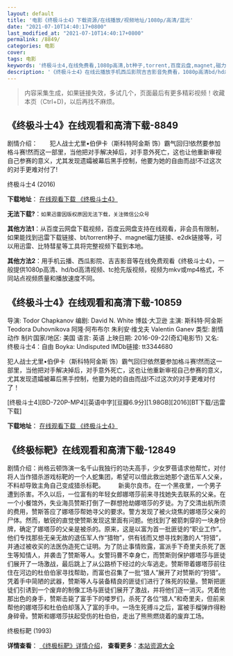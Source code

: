 ```yaml
---
layout: default
title: '电影《终极斗士4》下载资源/在线播放/视频地址/1080p/高清/蓝光'
date: "2021-07-10T14:40:17+0800"
last_modified_at: "2021-07-10T14:40:17+0800"
permalink: /8849/
categories: 电影
cover:
tags: 电影
keywords: '终极斗士4,在线免费看,1080p高清,bt种子,torrent,百度云盘,magnet,磁力链,迅雷下载资源'
description: '《终极斗士4》在线云播放手机西瓜影院吉吉影音免费看，1080p高清bd/hd未删减完整版和tc抢先枪版，mkv/mp4格式，附带bt/torrent种子、magnet/磁力链、百度云盘、网盘资源迅雷下载链接'
---
```


>内容采集生成，如果链接失效，多试几个，页面最后有更多精彩视频！收藏本页（Ctrl+D)，以后再找不麻烦。


## 《终极斗士4》在线观看和高清下载-8849

剧情介绍：　　犯人战士尤里•伯伊卡（斯科特阿金斯 饰）霸气回归!依然要参加格斗赛!然而这一部里，当他把对手解决掉后，对手意外死亡，这也让他重新审视自己参赛的意义，尤其发现遗孀被幕后黑手控制，他要为她的自由而战!不过这次的对手更难对付了!


终极斗士4 (2016)

**下载地址**： [在线观看下载 《终极斗士4》](https://www.btbtdy.me/btdy/dy10352.html) 


**无法下载?**：`如果迅雷因版权原因无法下载，关注微信公众号 `

**其他方法1**：从百度云网盘下载视频，百度云网盘支持在线观看，非会员有限制，如果能找到迅雷下载链接、bt/torrent种子、magnet磁力链接、e2dk链接等，可以用迅雷、比特彗星等工具将完整视频下载到本地。

**其他方法2**：用手机云播、西瓜影院、吉吉影音等在线免费观看《终极斗士4》，一般提供1080p高清、hd/bd高清视频、tc抢先版视频，视频为mkv或mp4格式，不同站点视频质量和播放速度不同。


## 《终极斗士4》在线观看和高清下载-10859

导演: Todor Chapkanov 编剧: David N. White 博兹·大卫逊 主演: 斯科特·阿金斯 Teodora Duhovnikova 阿隆·阿布布尔 朱利安·维戈夫 Valentin Ganev 类型: 剧情 动作 制片国家/地区: 美国 语言: 英语 上映日期: 2016-09-22(奇幻电影节) 又名: 终极斗士4：自由 Boyka: Undisputed IMDb链接: tt3344680

犯人战士尤里•伯伊卡（斯科特阿金斯 饰）霸气回归!依然要参加格斗赛!然而这一部里，当他把对手解决掉后，对手意外死亡，这也让他重新审视自己参赛的意义，尤其发现遗孀被幕后黑手控制，他要为她的自由而战!不过这次的对手更难对付了！


[终极斗士4][BD-720P-MP4][英语中字][豆瓣6.9分][1.98GB][2016][BT下载/迅雷下载]

**下载地址**： [在线观看下载 《终极斗士4》](https://www.btdx8.com/torrent/boyka_undisputed_iv_2016.html) 


## 《终极标靶》在线观看和高清下载-12849

剧情介绍：尚格云顿饰演一名千山我独行的功夫高手，少女罗蓓请求他帮忙，对付将人当作猎杀游戏标靶的一个人蛇集团，希望可以借此救出她那个退伍军人父亲，不料却导致主角自己变成猎杀标靶。 　　新奥尔良市。在一个黑夜里，一个男子遭到杀害。不久以后，一位富有的年轻女郎娜塔莎前来寻找她失去联系的父亲。在一个小餐馆外，失业海员赞斯打倒了一群想抢劫娜塔莎的歹徒。为了交清出航所须的费用，赞斯答应了娜塔莎帮她寻父的要求。警方发现了被火烧焦的娜塔莎父亲的尸体。然而，敏锐的直觉使赞斯发现这里面有问题。他找到了被箭刺穿的一块身份牌，确定了娜塔莎的父亲是被杀的。原来，这是以富为首一批匪徒的“职业工作”。他们专找那些无亲无故的退伍军人作“猎物”，供有钱而又想寻找刺激的人“狩猎”，并通过被收买的法医伪造死亡证明。为了防止事情败露，富派手下奇里夫杀死了医生等知情人，并袭击了赞斯等人。女警玛曹不幸身亡，而赞斯则保护娜塔莎与匪徒们展开了一场激战，最后跳上了从公路桥下经过的火车逃走。赞斯带着娜塔莎前往住在河边的杜伯伯家寻找帮助，而富也召集了一批“猎人”展开了对赞斯的“狩猎”。凭着手中简陋的武器，赞斯等人与装备精良的匪徒们进行了殊死的较量。赞斯把匪徒们引诱到一个废弃的制像工场与匪徒们展开了激战，并将他们逐一消灭。凭着他那出色的身手，赞斯击毙了富手下的喽罗们，杀死了各位“猎人”和奇里夫，但前来帮他的娜塔莎和杜伯伯却落入了富的手中。一场生死搏斗之后，富被手榴弹炸得粉身碎骨。赞斯和娜塔莎扶起受伤的杜伯伯，走出了熊熊燃烧着的废弃工场。


终极标靶 (1993)

**详情查看**： [《终极标靶》详情介绍](/movie/12849/)， **查看更多**：[本站资源大全](/movie/t/all/)

